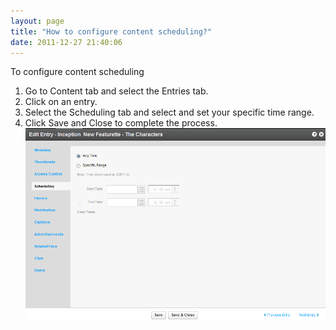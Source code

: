 ```yaml
---
layout: page
title: "How to configure content scheduling?"
date: 2011-12-27 21:40:06
---
```


<p class="mce-procedure">
  To configure content scheduling
</p>

1.  Go to Content tab and select the Entries tab.
2.  Click on an entry.
3.  Select the Scheduling tab and select and set your specific time range.
4.  Click Save and Close to complete the process.  
    <img src="../../assets/757.img">